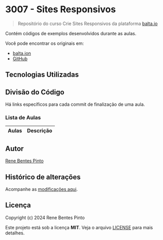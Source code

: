 # 3007 - Sites Responsivos

> Repositório do curso Crie Sites Responsivos da plataforma [balta.io](https://balta.io)

Contém códigos de exemplos desenvolvidos durante as aulas.

Você pode encontrar os originais em:

- [balta.ion](https://balta.io/cursos/crie-sites-responsivos)
- [GitHub](https://github.com/balta-io/3007)

## Tecnologias Utilizadas

## Divisão do Código

Há links específicos para cada commit de finalização de uma aula.

### Lista de Aulas

| Aulas | Descrição |
| ----- | --------- |

## Autor

[Rene Bentes Pinto](http://github.com/renebentes)

## Histórico de alterações

Acompanhe as [modificações aqui][changelog].

## Licença

Copyright (c) 2024 Rene Bentes Pinto

Este projeto está sob a licença **MIT**. Veja o arquivo [LICENSE](LICENSE) para mais detalhes.

[changelog]: ../../commits
